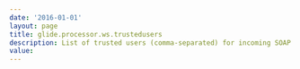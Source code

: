 ```yaml
---
date: '2016-01-01'
layout: page
title: glide.processor.ws.trustedusers
description: List of trusted users (comma-separated) for incoming SOAP actions. These users will be allowed to be impersonated during a SOAP action. This property is used in conjunction with impersonation, not basic authorization.
value:  
---
```


